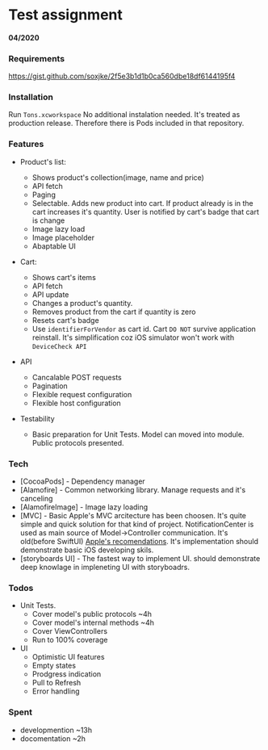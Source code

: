 # Test assignment
#### 04/2020

### Requirements
https://gist.github.com/soxjke/2f5e3b1d1b0ca560dbe18df6144195f4

### Installation
Run `Tons.xcworkspace`
No additional instalation needed. It's treated as production release. Therefore there is Pods included in that repository.

### Features
- Product's list:
  - Shows product's collection(image, name and price)
  - API fetch 
  - Paging
  - Selectable. Adds new product into cart. If product already is in the cart increases it's quantity. User is notified by cart's badge that cart is change
  - Image lazy load
  - Image placeholder
  - Abaptable UI
- Cart:
  - Shows cart's items
  - API fetch
  - API update
  - Changes a product's quantity.
  - Removes product from the cart if quantity is zero
  - Resets cart's badge
  - Use `identifierForVendor` as cart id. Cart `DO NOT` survive application reinstall. It's simplification coz iOS simulator won't work with `DeviceCheck API`
 
- API
  - Cancalable POST requests
  - Pagination
  - Flexible request configuration
  - Flexible host configuration
 
- Testability
  - Basic preparation for Unit Tests. Model can moved into module. Public protocols presented.
  
### Tech

* [CocoaPods] - Dependency manager
* [Alamofire] - Common networking library. Manage requests and it's canceling 
* [AlamofireImage] - Image lazy loading
* [MVC] - Basic Apple's MVC arcitecture has been choosen. It's quite simple and quick solution for that kind of project. NotificationCenter is used as main source of Model->Controller communication. It's old(before SwiftUI) [Apple's recomendations](https://developer.apple.com/library/archive/documentation/General/Conceptual/DevPedia-CocoaCore/MVC.html). It's implementation should demonstrate basic iOS developing skils.
* [storyboards UI] - The fastest way to implement UI. should demonstrate deep knowlage in impleneting UI with storyboadrs.

### Todos
 - Unit Tests.
   - Cover model's public protocols ~4h
   - Cover model's internal methods ~4h
   - Cover ViewControllers
   - Run to 100% coverage
 - UI
   - Optimistic UI features
   - Empty states
   - Prodgress indication
   - Pull to Refresh
   - Error handling
 
### Spent
  - developmention ~13h
  - docomentation ~2h
